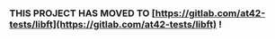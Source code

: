 ### THIS PROJECT HAS MOVED TO [https://gitlab.com/at42-tests/libft](https://gitlab.com/at42-tests/libft) !
